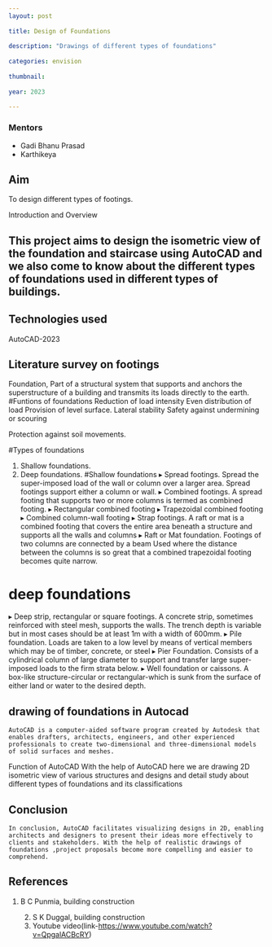 ```yaml
---
layout: post
 
title: Design of Foundations
 
description: "Drawings of different types of foundations"
 
categories: envision
 
thumbnail: 
 
year: 2023
 
---
```

 
### Mentors
 
- Gadi Bhanu Prasad
- Karthikeya
 
 
 
 
## Aim
 
To design different types of footings.
 
 
Introduction and Overview
 
## This project aims to design the isometric view of the foundation and staircase using AutoCAD and we also come to know about the different types of foundations used in different types of buildings.
 
 
## Technologies used
 
AutoCAD-2023
 
## Literature survey on footings
 
Foundation, Part of a structural system that supports and anchors the superstructure of a building and transmits its loads directly to the earth.
#Funtions of foundations
Reduction of load intensity
Even distribution of load  Provision of level surface.
Lateral stability
Safety against undermining or scouring
 
Protection against soil movements.
 
#Types of foundations
1.  Shallow foundations.
2.  Deep foundations.
#Shallow foundations
▸  	Spread footings.
  Spread the super-imposed load of the wall or column over a larger area.  Spread footings support either a column or wall.
▸  	Combined footings.
 	A spread footing that supports two or more columns is termed        as combined footing.
	 ▸ Rectangular combined footing
 	▸ Trapezoidal combined footing
 	▸ Combined column-wall footing
▸  	Strap footings.
  	A raft or mat is a combined footing that
  	covers the entire area beneath a structure
  	and supports all the walls and columns
▸  	Raft or Mat foundation.
    Footings of two columns are connected by a beam  Used where     the distance between the columns is so great that a combined trapezoidal footing becomes quite narrow.
 
# deep foundations
▸  	Deep strip, rectangular or square footings.
   A concrete strip, sometimes reinforced with steel mesh, supports the walls. The trench depth is variable but in most cases should be at least 1m with a width of 600mm.
▸  	Pile foundation.
 Loads are taken to a low level by means of vertical members which may be of timber, concrete, or steel
▸  	Pier Foundation.
   Consists of a cylindrical column of large diameter to support and transfer large super-imposed loads to the firm strata below.
▸  	Well foundation or caissons.
   A box-like structure-circular or rectangular-which is sunk from the surface of either land or water to the desired depth. 
## drawing of foundations in Autocad
	AutoCAD is a computer-aided software program created by Autodesk that enables drafters, architects, engineers, and other experienced professionals to create two-dimensional and three-dimensional models of solid surfaces and meshes.
 
Function of AutoCAD
With the help of AutoCAD here we are drawing 2D isometric view of various structures and designs and detail study about different types of foundations and its classifications
## Conclusion
  	In conclusion, AutoCAD facilitates visualizing designs in 2D, enabling architects and designers to present their ideas more effectively to clients and stakeholders. With the help of realistic drawings of foundations ,project proposals become more compelling and easier to comprehend.  
 
## References
 
1.  B C Punmia, building construction

      2. S K Duggal, building  construction
      3.  Youtube video(link-https://www.youtube.com/watch?v=QpgalACBcRY)
 
